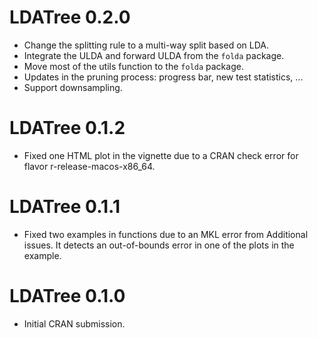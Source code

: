# LDATree 0.2.0

* Change the splitting rule to a multi-way split based on LDA.
* Integrate the ULDA and forward ULDA from the `folda` package.
* Move most of the utils function to the `folda` package.
* Updates in the pruning process: progress bar, new test statistics, ...
* Support downsampling.

# LDATree 0.1.2

* Fixed one HTML plot in the vignette due to a CRAN check error for flavor r-release-macos-x86_64.

# LDATree 0.1.1

* Fixed two examples in functions due to an MKL error from Additional issues. It detects an out-of-bounds error in one of the plots in the example.

# LDATree 0.1.0

* Initial CRAN submission.
